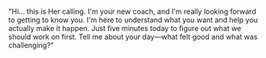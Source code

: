 "Hi... this is Her calling. I'm your new coach, and I'm really looking forward to getting to know you.
I'm here to understand what you want and help you actually make it happen. Just five minutes today to figure out what we should work on first.
Tell me about your day—what felt good and what was challenging?"